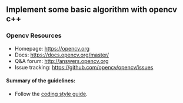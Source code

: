 ## Implement some basic algorithm with opencv c++

### Opencv Resources

* Homepage: <https://opencv.org>
* Docs: <https://docs.opencv.org/master/>
* Q&A forum: <http://answers.opencv.org>
* Issue tracking: <https://github.com/opencv/opencv/issues>


#### Summary of the guidelines:


* Follow the [coding style guide](https://github.com/opencv/opencv/wiki/Coding_Style_Guide).
